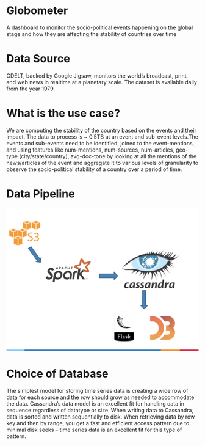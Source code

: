 # Globometer
A dashboard to monitor the socio-political events happening on the global stage and how they are affecting the stability of countries over time

# Data Source
GDELT, backed by Google Jigsaw, monitors the world’s broadcast, print, and web news in realtime at a planetary scale. The dataset is available daily from the year 1979.

# What is the use case?
We are computing the stability of the country based on the events and their impact. 
The data to process is ~ 0.5TB at an event and sub-event levels.The events and sub-events need to be identified, joined to the event-mentions, and using features like num-mentions, num-sources, num-articles, geo-type (city/state/country), avg-doc-tone by looking at all the mentions of the news/articles of the event and aggregate it to various levels of granularity to observe the socio-political stability of a country over a period of time.

# Data Pipeline
![GitHub Logo](/images/pipeline.png)

# Choice of Database
The simplest model for storing time series data is creating a wide row of data for each source and the row should grow as needed to accommodate the data. Cassandra’s data model is an excellent fit for handling data in sequence regardless of datatype or size. When writing data to Cassandra, data is sorted and written sequentially to disk. When retrieving data by row key and then by range, you get a fast and efficient access pattern due to minimal disk seeks – time series data is an excellent fit for this type of pattern. 





